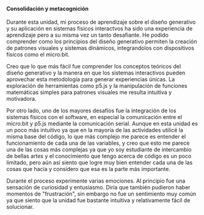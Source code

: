 #### Consolidación y metacognición  
Durante esta unidad, mi proceso de aprendizaje sobre el diseño generativo y su aplicación en sistemas físicos interactvos ha sido una
experiencia de aprendizaje pero a su misma vez un tanto desafiante. He podido comprender como los principios del diseño generativo permiten
la creación de patrones visuales y sistemas dinámicos, integrandolos con dispositivos físicos como el micro:bit.  

Creo que lo que más fácil fue comprender los conceptos teóricos del diseño generativo y la manera en que los sistemas interactivos pueden
aprovechar esta metodología para generar experiencias únicas. La exploración de herramientas como p5.js y la manipulación de funciones 
matemáticas simples para patrones visuales me resulta intuitiva y motivadora.  

Por otro lado, uno de los mayores desafíos fue la integración de los sistemas físicos con el software, en especial la comunicación entre el
micro:bit y p5.js mediante la comunicación serial. Aunque en esta unidad es un poco más intuitivo ya que en la mayoría de las actividades 
utilicé la misma base del código, lo que más complejo me parece es entender el funcionamiento de cada una de las variables, y creo que esto 
me parece una de las cosas más complejas ya que yo soy estudiante de intercambio de bellas artes y el conocimiento que tengo acerca de código
es un poco limitado, pero aún así siento que logre muy bien entender cada una de las cosas que hacía y considero que esa es la parte más 
importante.  

Durante el proceso experimente varias emociones. Al principio fue una sensación de curiosidad y entusiasmo. Diría que también pudieron haber
momentos de "frustración", sin embargo no fue un sentimiento muy común ya que siento que la unidad fue bastante intuitiva y relativamente 
fácil de solucionar.  
